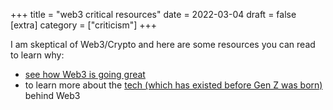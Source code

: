+++
title = "web3 critical resources"
date = 2022-03-04
draft = false
[extra]
category = ["criticism"]
+++

I am skeptical of Web3/Crypto and here are some resources you can read to learn why:
- [see how Web3 is going great](https://web3isgoinggreat.com/)
- to learn more about the [tech (which has existed before Gen Z was born)](https://www.youtube.com/watch?v=J9nv0Ol-R5Q) behind Web3
